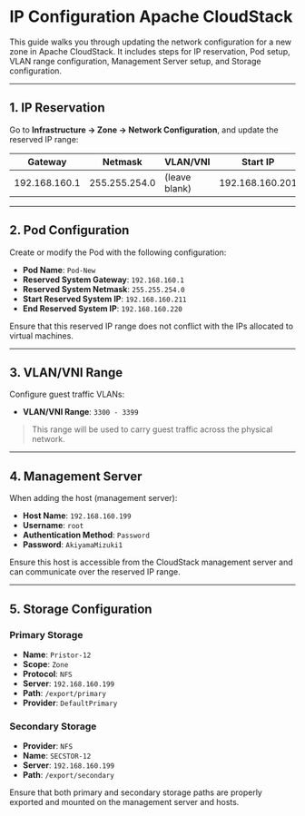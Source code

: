# IP Configuration Apache CloudStack

This guide walks you through updating the network configuration for a new zone in Apache CloudStack. It includes steps for IP reservation, Pod setup, VLAN range configuration, Management Server setup, and Storage configuration.

---

## 1. IP Reservation

Go to **Infrastructure → Zone → Network Configuration**, and update the reserved IP range:

| **Gateway**   | **Netmask**   | **VLAN/VNI**  | **Start IP**    | **End IP**      |
| ------------- | ------------- | ------------- | --------------- | --------------- |
| 192.168.160.1 | 255.255.254.0 | (leave blank) | 192.168.160.201 | 192.168.160.210 |

---

## 2. Pod Configuration

Create or modify the Pod with the following configuration:

* **Pod Name**: `Pod-New`
* **Reserved System Gateway**: `192.168.160.1`
* **Reserved System Netmask**: `255.255.254.0`
* **Start Reserved System IP**: `192.168.160.211`
* **End Reserved System IP**: `192.168.160.220`

Ensure that this reserved IP range does not conflict with the IPs allocated to virtual machines.

---

## 3. VLAN/VNI Range

Configure guest traffic VLANs:

* **VLAN/VNI Range**: `3300 - 3399`

> This range will be used to carry guest traffic across the physical network.

---

## 4. Management Server

When adding the host (management server):

* **Host Name**: `192.168.160.199`
* **Username**: `root`
* **Authentication Method**: `Password`
* **Password**: `AkiyamaMizuki1`

Ensure this host is accessible from the CloudStack management server and can communicate over the reserved IP range.

---

## 5. Storage Configuration

### Primary Storage

* **Name**: `Pristor-12`
* **Scope**: `Zone`
* **Protocol**: `NFS`
* **Server**: `192.168.160.199`
* **Path**: `/export/primary`
* **Provider**: `DefaultPrimary`

### Secondary Storage

* **Provider**: `NFS`
* **Name**: `SECSTOR-12`
* **Server**: `192.168.160.199`
* **Path**: `/export/secondary`

Ensure that both primary and secondary storage paths are properly exported and mounted on the management server and hosts.
